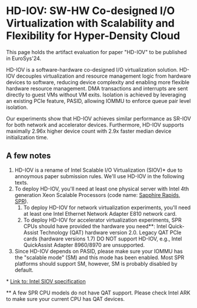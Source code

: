 # HD-IOV: SW-HW Co-designed I/O Virtualization with Scalability and Flexibility for Hyper-Density Cloud

This page holds the artifact evaluation for paper "HD-IOV" to be published in EuroSys'24.

HD-IOV is a software-hardware co-designed I/O virtualization solution. HD-IOV decouples virtualization and resource management logic from hardware devices to software, reducing device complexity and enabling more flexible hardware resource management. DMA transactions and interrupts are sent directly to guest VMs without VM exits. Isolation is achieved by leveraging an existing PCIe feature, PASID, allowing IOMMU to enforce queue pair level isolation. 

Our experiments show that HD-IOV achieves similar performance as SR-IOV for both network and accelerator devices. Furthermore, HD-IOV supports maximally 2.96x higher device count with 2.9x faster median device initialization time.

## A few notes

1. HD-IOV is a rename of Intel Scalable I/O Virtualization (SIOV)* due to annoymous paper submission rules. We'll use HD-IOV in the following texts.
2. To deploy HD-IOV, you'll need at least one physical server with Intel 4th generation Xeon Scalable Processors (code name: [Sapphire Rapids, SPR](https://ark.intel.com/content/www/us/en/ark/products/codename/126212/products-formerly-sapphire-rapids.html)).
    1. To deploy HD-IOV for network virtualization experiments, you'll need at least one Intel Ethernet Network Adapter E810 network card.
    2. To deploy HD-IOV for accelerator virtualization experiments, SPR CPUs should have provided the hardware you need**: Intel Quick-Assist Technology (QAT) hardware version 2.0. Legacy QAT PCIe cards (hardware versions 1.7) DO NOT support HD-IOV, e.g., Intel QuickAssist Adapter 8960/8970 are unsupported.
3. Since HD-IOV depends on PASID, please make sure your IOMMU has the "scalable mode" (SM) and this mode has been enabled. Most SPR platforms should support SM, however, SM is probably disabled by default.

\* [Link to: Intel SIOV specification](https://cdrdv2-public.intel.com/671403/intel-scalable-io-virtualization-technical-specification.pdf)

\*\* A few SPR CPU models do not have QAT support. Please check Intel ARK to make sure your current CPU has QAT devices.
